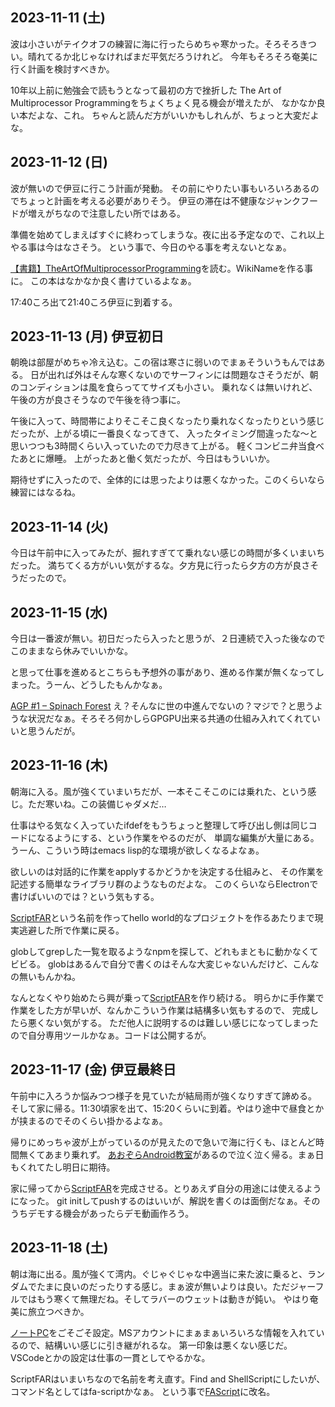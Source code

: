## 2023-11-11 (土)

波は小さいがテイクオフの練習に海に行ったらめちゃ寒かった。そろそろきつい。晴れてるか北じゃなければまだ平気だろうけれど。
今年もそろそろ奄美に行く計画を検討すべきか。

10年以上前に勉強会で読もうとなって最初の方で挫折した The Art of Multiprocessor Programmingをちょくちょく見る機会が増えたが、
なかなか良い本だよな、これ。
ちゃんと読んだ方がいいかもしれんが、ちょっと大変だよな。

## 2023-11-12 (日)

波が無いので伊豆に行こう計画が発動。
その前にやりたい事もいろいろあるのでちょっと計画を考える必要がありそう。
伊豆の滞在は不健康なジャンクフードが増えがちなので注意したい所ではある。

準備を始めてしまえばすぐに終わってしまうな。夜に出る予定なので、これ以上やる事は今はなさそう。
という事で、今日のやる事を考えないとなぁ。

[【書籍】TheArtOfMultiprocessorProgramming](%E3%80%90%E6%9B%B8%E7%B1%8D%E3%80%91TheArtOfMultiprocessorProgramming)を読む。WikiNameを作る事に。
この本はなかなか良く書けているよなぁ。

17:40ころ出て21:40ころ伊豆に到着する。

## 2023-11-13 (月) 伊豆初日

朝晩は部屋がめちゃ冷え込む。この宿は寒さに弱いのでまぁそういうもんではある。
日が出れば外はそんな寒くないのでサーフィンには問題なさそうだが、朝のコンディションは風を食らっててサイズも小さい。
乗れなくは無いけれど、午後の方が良さそうなので午後を待つ事に。

午後に入って、時間帯によりそこそこ良くなったり乗れなくなったりという感じだったが、上がる頃に一番良くなってきて、
入ったタイミング間違ったな〜と思いつつも3時間くらい入っていたので力尽きて上がる。
軽くコンビニ弁当食べたあとに爆睡。
上がったあと働く気だったが、今日はもういいか。

期待せずに入ったので、全体的には思ったよりは悪くなかった。このくらいなら練習にはなるね。

## 2023-11-14 (火)

今日は午前中に入ってみたが、掘れすぎてて乗れない感じの時間が多くいまいちだった。
満ちてくる方がいい気がするな。夕方見に行ったら夕方の方が良さそうだったので。

## 2023-11-15 (水)

今日は一番波が無い。初日だったら入ったと思うが、２日連続で入った後なのでこのままなら休みでいいかな。

と思って仕事を進めるとこちらも予想外の事があり、進める作業が無くなってしまった。うーん、どうしたもんかなぁ。

[AGP #1 – Spinach Forest](https://records.dodgson.org/2023/11/13/agp-1/) え？そんなに世の中進んでないの？マジで？と思うような状況だなぁ。そろそろ何かしらGPGPU出来る共通の仕組み入れてくれていいと思うんだが。

## 2023-11-16 (木)

朝海に入る。風が強くていまいちだが、一本そこそこのには乗れた、という感じ。ただ寒いね。この装備じゃダメだ…

仕事はやる気なく入っていたifdefをもうちょっと整理して呼び出し側は同じコードになるようにする、という作業をやるのだが、
単調な編集が大量にある。
うーん、こういう時はemacs lisp的な環境が欲しくなるよなぁ。

欲しいのは対話的に作業をapplyするかどうかを決定する仕組みと、
その作業を記述する簡単なライブラリ群のようなものだよな。
このくらいならElectronで書けばいいのでは？という気もする。

[ScriptFAR](ScriptFAR)という名前を作ってhello world的なプロジェクトを作るあたりまで現実逃避した所で作業に戻る。

globしてgrepした一覧を取るようなnpmを探して、どれもまともに動かなくてビビる。
globはあるんで自分で書くのはそんな大変じゃないんだけど、こんなの無いもんかね。

なんとなくやり始めたら興が乗って[ScriptFAR](ScriptFAR)を作り続ける。
明らかに手作業で作業をした方が早いが、なんかこういう作業は結構多い気もするので、
完成したら悪くない気がする。
ただ他人に説明するのは難しい感じになってしまったので自分専用ツールかなぁ。コードは公開するが。

## 2023-11-17 (金) 伊豆最終日

午前中に入ろうか悩みつつ様子を見ていたが結局雨が強くなりすぎて諦める。
そして家に帰る。11:30頃家を出て、15:20くらいに到着。やはり途中で昼食とかが挟まるのでそのくらい掛かるよなぁ。

帰りにめっちゃ波が上がっているのが見えたので急いで海に行くも、ほとんど時間無くてあまり乗れず。
[あおぞらAndroid教室](%E3%81%82%E3%81%8A%E3%81%9E%E3%82%89Android%E6%95%99%E5%AE%A4)があるので泣く泣く帰る。まぁ日もくれてたし明日に期待。

家に帰ってから[ScriptFAR](ScriptFAR)を完成させる。とりあえず自分の用途には使えるようになった。
git initしてpushするのはいいが、解説を書くのは面倒だなぁ。そのうちデモする機会があったらデモ動画作ろう。

## 2023-11-18 (土)

朝は海に出る。風が強くて湾内。ぐじゃぐじゃな中適当に来た波に乗ると、ランダムでたまに良いのだったりする感じ。まぁ波が無いよりは良い。ただジャーフルではもう寒くて無理だね。そしてラバーのウェットは動きが鈍い。
やはり奄美に旅立つべきか。

[ノートPC](%E3%83%8E%E3%83%BC%E3%83%88PC)をごそごそ設定。MSアカウントにまぁまぁいろいろな情報を入れているので、結構いい感じに引き継がれるな。
第一印象は悪くない感じだ。
VSCodeとかの設定は仕事の一貫としてやるかな。

ScriptFARはいまいちなので名前を考え直す。Find and ShellScriptにしたいが、コマンド名としてはfa-scriptかなぁ。
という事で[FAScript](FAScript)に改名。